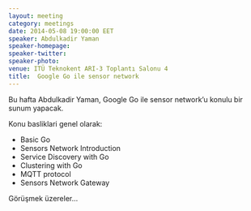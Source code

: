 ```yaml
---
layout: meeting
category: meetings
date: 2014-05-08 19:00:00 EET
speaker: Abdulkadir Yaman
speaker-homepage: 
speaker-twitter: 
speaker-photo: 
venue: ITÜ Teknokent ARI-3 Toplantı Salonu 4
title:  Google Go ile sensor network
---
```


Bu hafta Abdulkadir Yaman, Google Go ile sensor network’u konulu bir sunum yapacak.


 Konu basliklari genel olarak: 

- Basic Go
- Sensors Network Introduction
- Service Discovery with Go
- Clustering with Go
- MQTT protocol
- Sensors Network Gateway

Görüşmek üzereler...
